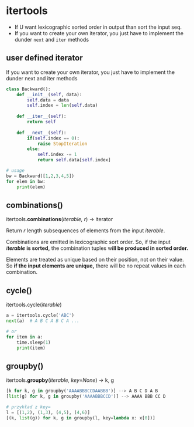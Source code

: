 # itertools

* If U want lexicographic sorted order in output than sort the input seq.
* If you want to create your own iterator, you just have to implement the dunder `next` and `iter` methods

## user defined iterator

If you want to create your own iterator, you just have to implement the dunder next and iter methods

```python
class Backward():
    def __init__(self, data):
        self.data = data
        self.index = len(self.data)
        
    def __iter__(self):
        return self
        
    def __next__(self):
        if(self.index == 0):
            raise StopIteration
        else:
            self.index -= 1
            return self.data[self.index]
```

```python
# usage
bw = Backward([1,2,3,4,5])
for elem in bw:
    print(elem)
```

## combinations\(\)

itertools.**combinations**\(_iterable, r_\) -&gt; iterator

Return _r_ length subsequences of elements from the input _iterable_.

Combinations are emitted in lexicographic sort order. So, if the input _i**terable**_ **is sorted,** the combination tuples w**ill be produced in sorted order.**

Elements are treated as unique based on their position, not on their value. So **if the input elements are unique,** there will be no repeat values in each combination.

## cycle\(\)

itertools.cycle\(_iterable_\)

```python
a = itertools.cycle('ABC')
next(a)  # A B C A B C A ...

# or
for item in a:
    time.sleep(1)
    print(item)
```

## groupby\(\)

itertools.**groupby**\(_iterable, key=None_\) -&gt; k, g

```python
[k for k, g in groupby('AAAABBBCCDAABBB')] --> A B C D A B
[list(g) for k, g in groupby('AAAABBBCCD')] --> AAAA BBB CC D

# przykład z key=
l = [(1,2), (1,3), (4,5), (4,6)]
[(k, list(g)) for k, g in groupby(l, key=lambda x: x[0])]
```





